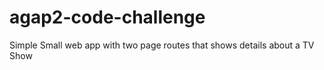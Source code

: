 # agap2-code-challenge
Simple Small web app with two page routes that shows details about a TV Show
